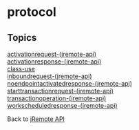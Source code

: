 # protocol

<PageHeader />

## Topics

[activationrequest-(jremote-api)](./activationrequest-(jremote-api))  
[activationresponse-(jremote-api)](./activationresponse-(jremote-api))  
[class-use](./class-use)  
[inboundrequest-(jremote-api)](./inboundrequest-(jremote-api))  
[noendpointactivatedresponse-(jremote-api)](./noendpointactivatedresponse-(jremote-api))  
[starttransactionrequest-(jremote-api)](./starttransactionrequest-(jremote-api))  
[transactionoperation-(jremote-api)](./transactionoperation-(jremote-api))  
[workscheduledresponse-(jremote-api)](./workscheduledresponse-(jremote-api))  

Back to [jRemote API](./../../README.md)

<PageFooter />
